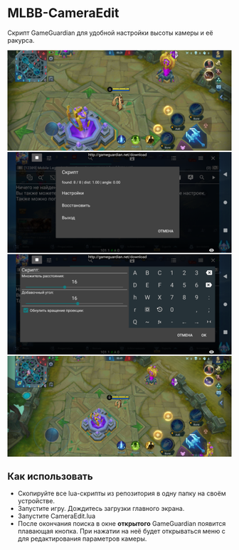 # MLBB-CameraEdit

Скрипт GameGuardian для удобной настройки высоты камеры и её ракурса.

<img src="./.md-resources/Screenshot_20211230-202919_Mobile_Legends_Bang_Bang.png" alt="Пример1" width="800"/>
<img src="./.md-resources/Screenshot_20211230-203900_Mobile_Legends_Bang_Bang.png" alt="Пример2" width="800"/>
<img src="./.md-resources/Screenshot_20211230-203910_Mobile_Legends_Bang_Bang.png" alt="Пример3" width="800"/>
<img src="./.md-resources/Screenshot_20211230-202948_Mobile_Legends_Bang_Bang.png" alt="Пример4" width="800"/>

## Как использовать

- Скопируйте все lua-скрипты из репозитория в одну папку на своём устройстве.
- Запустите игру. Дождитесь загрузки главного экрана.
- Запустите CameraEdit.lua
- После окончания поиска в окне **открытого** GameGuardian появится плавающая кнопка.
  При нажатии на неё будет открываться меню с для редактирования параметров камеры.
